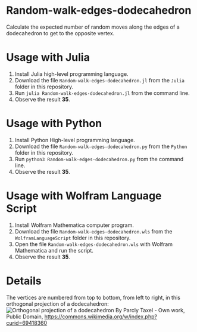 # Random-walk-edges-dodecahedron
Calculate the expected number of random moves along the edges of a dodecahedron to get to the opposite vertex.

# Usage with Julia
1. Install Julia high-level programming language.
2. Download the file `Random-walk-edges-dodecahedron.jl` from the `Julia` folder in this repository.
3. Run `julia Random-walk-edges-dodecahedron.jl` from the command line.
4. Observe the result **35**.

# Usage with Python
1. Install Python High-level programming language.
2. Download the file `Random-walk-edges-dodecahedron.py` from the `Python` folder in this repository.
3. Run `python3 Random-walk-edges-dodecahedron.py` from the command line.
4. Observe the result **35**.

# Usage with Wolfram Language Script
1. Install Wolfram Mathematica computer program.
2. Download the file `Random-walk-edges-dodecahedron.wls` from the `WolframLanguageScript` folder in this repository.
3. Open the file `Random-walk-edges-dodecahedron.wls` with Wolfram Mathematica and run the script.
4. Observe the result **35**.

# Details
The vertices are numbered from top to bottom, from left to right, in this orthogonal projection of a dodecahedron:
![Orthogonal projection of a dodecahedron](https://upload.wikimedia.org/wikipedia/commons/7/7b/Dodecahedron_H3_projection.svg)
By Parcly Taxel - Own work, Public Domain, https://commons.wikimedia.org/w/index.php?curid=69418360
